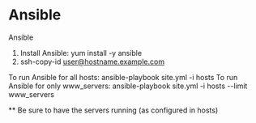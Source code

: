 # Ansible
Ansible

1. Install Ansible: yum install -y ansible
2. ssh-copy-id user@hostname.example.com

To run Ansible for all hosts: ansible-playbook site.yml -i hosts
To run Ansible for only www_servers: ansible-playbook site.yml -i hosts --limit www_servers

** Be sure to have the servers running (as configured in hosts)
